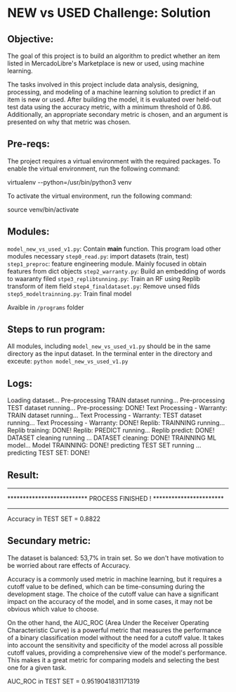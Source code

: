 # NEW vs USED Challenge: Solution


## Objective:


The goal of this project is to build an algorithm to predict whether an item listed in MercadoLibre's Marketplace is new or used, using machine learning.

The tasks involved in this project include data analysis, designing, processing, and modeling of a machine learning solution to predict if an item is new or used. After building the model, it is evaluated over held-out test data using the accuracy metric, with a minimum threshold of 0.86. Additionally, an appropriate secondary metric is chosen, and an argument is presented on why that metric was chosen.



## Pre-reqs:

The project requires a virtual environment with the required packages. To enable the virtual environment, run the following command:

virtualenv --python=/usr/bin/python3 venv

To activate the virtual environment, run the following command:

source venv/bin/activate

## Modules:

`model_new_vs_used_v1.py`: Contain __main__ function. This program load other modules necessary
`step0_read.py`: import datasets (train, test)
`step1_preproc`: feature engineering module. Mainly focused in obtain features from dict objects
`step2_warranty.py`: Build an embedding of words to waaranty filed
`stpe3_replibtunning.py`: Train an RF using Replib transform of item field
`step4_finaldataset.py`: Remove unsed filds
`step5_modeltrainning.py`: Train final model

Avaible in `/programs` folder

## Steps to run program:

All modules, including `model_new_vs_used_v1.py` should be in the same directory as the input dataset.
In the terminal enter in the directory and exceute: `python model_new_vs_used_v1.py`


## Logs:

Loading dataset...
Pre-processing TRAIN dataset running...
Pre-processing TEST dataset running...
Pre-processing: DONE!
Text Processing - Warranty: TRAIN dataset running...
Text Processing - Warranty: TEST dataset running...
Text Processing - Warranty: DONE!
Replib: TRAINNING running...
Replib training: DONE!
Replib: PREDICT running...
Replib predict: DONE!
DATASET cleaning running ...
DATASET cleaning: DONE!
TRAINNING ML model...
Model TRAINNING: DONE!
predicting TEST SET running ...
predicting TEST SET: DONE!

## Result:

****************************************************************************
**************************    PROCESS FINISHED !     ***********************
****************************************************************************
Accuracy in TEST SET =  0.8822


## Secundary metric:

The dataset is balanced: 53,7% in train set. So we don't have motivation to be worried about rare effects of Accuracy.

Accuracy is a commonly used metric in machine learning, but it requires a cutoff value to be defined, which can be time-consuming during the development stage. The choice of the cutoff value can have a significant impact on the accuracy of the model, and in some cases, it may not be obvious which value to choose.

On the other hand, the AUC_ROC (Area Under the Receiver Operating Characteristic Curve) is a powerful metric that measures the performance of a binary classification model without the need for a cutoff value. It takes into account the sensitivity and specificity of the model across all possible cutoff values, providing a comprehensive view of the model's performance. This makes it a great metric for comparing models and selecting the best one for a given task.

AUC_ROC in TEST SET =  0.9519041831171319


